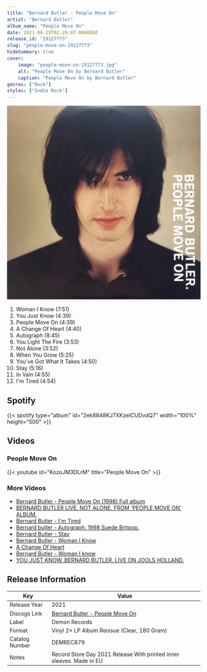 ```yaml
---
title: "Bernard Butler - People Move On"
artist: "Bernard Butler"
album_name: "People Move On"
date: 2021-06-29T02:29:07.000000Z
release_id: "19127773"
slug: "people-move-on-19127773"
hideSummary: true
cover:
    image: "people-move-on-19127773.jpg"
    alt: "People Move On by Bernard Butler"
    caption: "People Move On by Bernard Butler"
genres: ["Rock"]
styles: ["Indie Rock"]
---
```


![People Move On by Bernard Butler](people-move-on-19127773.jpg)

<!-- section break -->

1. Woman I Know (7:51)
2. You Just Know (4:39)
3. People Move On (4:39)
4. A Change Of Heart (4:40)
5. Autograph (8:45)
6. You Light The Fire (3:53)
7. Not Alone (3:52)
8. When You Grow (5:25)
9. You've Got What It Takes (4:50)
10. Stay (5:16)
11. In Vain (4:55)
12. I'm Tired (4:54)

<!-- section break -->


## Spotify
{{< spotify type="album" id="2ek8848KJ7XKzeICUDvdQ7" width="100%" height="500" >}}



## Videos
### People Move On
{{< youtube id="KozoJM3DLrM" title="People Move On" >}}<br>

### More Videos

- [Bernard Butler - People Move On (1998) Full album](https://www.youtube.com/watch?v=xM54pVZkEMU)
- [BERNARD BUTLER LIVE. NOT ALONE. FROM 'PEOPLE MOVE ON' ALBUM.](https://www.youtube.com/watch?v=FtRzuPw_XSo)
- [Bernard Butler - I'm Tired](https://www.youtube.com/watch?v=S8rqHZTfMZM)
- [Bernard butler - Autograph. 1998 Suede Britpop.](https://www.youtube.com/watch?v=KRGAHUXgKlU)
- [Bernard Butler - Stay](https://www.youtube.com/watch?v=MVhgmGcGqdE)
- [Bernard Butler - Woman I Know](https://www.youtube.com/watch?v=CTQftY3Z6MI)
- [A Change Of Heart](https://www.youtube.com/watch?v=3-TOSYaTASA)
- [Bernard Butler - Woman I know](https://www.youtube.com/watch?v=kOICJ_-yXe0)
- [YOU JUST KNOW. BERNARD BUTLER. LIVE ON JOOLS HOLLAND.](https://www.youtube.com/watch?v=yeQUVyYiJKU)


## Release Information
|  Key           | Value                                                |
| ---------------| ---------------------------------------------------- |
| Release Year   | 2021                                   |
| Discogs Link   | [Bernard Butler - People Move On](https://www.discogs.com/release/19127773-Bernard-Butler-People-Move-On) |
| Label          | Demon Records |
| Format         | Vinyl 2× LP Album Reissue (Clear, 180 Gram) |
| Catalog Number | DEMREC879 |
| Notes | Record Store Day 2021 Release  With printed inner sleeves.  Made in EU  |
